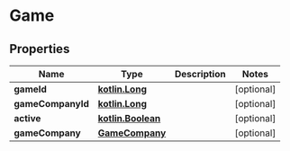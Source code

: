# Game

## Properties
Name | Type | Description | Notes
------------ | ------------- | ------------- | -------------
**gameId** | [**kotlin.Long**](.md) |  |  [optional]
**gameCompanyId** | [**kotlin.Long**](.md) |  |  [optional]
**active** | [**kotlin.Boolean**](.md) |  |  [optional]
**gameCompany** | [**GameCompany**](GameCompany.md) |  |  [optional]
